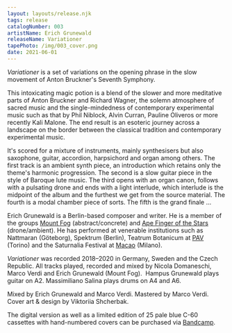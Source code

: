 ```yaml
---
layout: layouts/release.njk
tags: release
catalogNumber: 003
artistName: Erich Grunewald
releaseName: Variationer
tapePhoto: /img/003_cover.png
date: 2021-06-01
---
```


_Variationer_ is a set of variations on the opening phrase in the slow movement of Anton Bruckner's Seventh Symphony.

This intoxicating magic potion is a blend of the slower and more meditative parts of Anton Bruckner and Richard Wagner, the solemn atmosphere of sacred music and the single-mindedness of contemporary experimental music such as that by Phil Niblock, Alvin Curran, Pauline Oliveros or more recently Kali Malone. The end result is an esoteric journey across a landscape on the border between the classical tradition and contemporary experimental music.

It's scored for a mixture of instruments, mainly synthesisers but also saxophone, guitar, accordion, harpsichord and organ among others. The first track is an ambient synth piece, an introduction which retains only the theme's harmonic progression. The second is a slow guitar piece in the style of Baroque lute music. The third opens with an organ canon, follows with a pulsating drone and ends with a light interlude, which interlude is the midpoint of the album and the furthest we get from the source material. The fourth is a modal chamber piece of sorts. The fifth is the grand finale ...

Erich Grunewald is a Berlin-based composer and writer. He is a member of the groups [Mount Fog](https://www.discogs.com/artist/4308458-Mount-Fog) (abstract/concrete) and [Ape Finger of the Stars](https://www.discogs.com/artist/7273014-Ape-Finger-of-the-Stars) (drone/ambient). He has performed at venerable institutions such as Nattmaran (Göteborg), Spektrum (Berlin), Teatrum Botanicum at [PAV](http://parcoartevivente.it/) (Torino) and the Saturnalia Festival at [Macao](https://macaomilano.org/) (Milano).

_Variationer_ was recorded 2018–2020 in Germany, Sweden and the Czech Republic. All tracks played, recorded and mixed by Nicola Domaneschi, Marco Verdi and Erich Grunewald (Mount Fog).  Hampus Grunewald plays guitar on A2. Massimiliano Salina plays drums on A4 and A6.

Mixed by Erich Grunewald and Marco Verdi. Mastered by Marco Verdi. Cover art & design by Viktoriia Shcherbak.

The digital version as well as a limited edition of 25 pale blue C-60 cassettes with hand-numbered covers can be purchased via [Bandcamp](https://bruecke.bandcamp.com/album/variationer).
